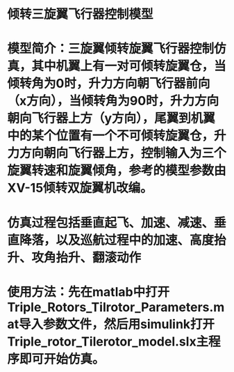 # 倾转三旋翼飞行器控制模型
# 模型简介：三旋翼倾转旋翼飞行器控制仿真，其中机翼上有一对可倾转旋翼仓，当倾转角为0时，升力方向朝飞行器前向（x方向），当倾转角为90时，升力方向朝向飞行器上方（y方向），尾翼到机翼中的某个位置有一个不可倾转旋翼仓，升力方向朝向飞行器上方，控制输入为三个旋翼转速和旋翼倾角，参考的模型参数由XV-15倾转双旋翼机改编。
# 仿真过程包括垂直起飞、加速、减速、垂直降落，以及巡航过程中的加速、高度抬升、攻角抬升、翻滚动作
# 使用方法：先在matlab中打开Triple_Rotors_Tilrotor_Parameters.mat导入参数文件，然后用simulink打开Triple_rotor_Tilerotor_model.slx主程序即可开始仿真。
